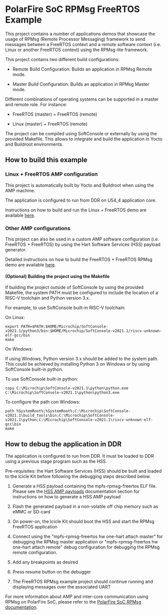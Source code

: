 # PolarFire SoC RPMsg FreeRTOS Example

This project contains a number of applications demos that showcase the usage of RPMsg (Remote Processor Messaging) framework to send messages between a FreeRTOS context and a remote software context (i.e. Linux or another FreeRTOS context) using the RPMsg-lite framework.

This project contains two different build configurations:

- Remote Build Configuration: Builds an application in RPMsg Remote mode.

- Master Build Configuration: Builds an application in RPMsg Master mode.

Different combinations of operating systems can be supported in a master and remote role. For instance:

- FreeRTOS (master) + FreeRTOS (remote)

- Linux (master) + FreeRTOS (remote)

The project can be compiled using SoftConsole or externally by using the provided Makefile.
This allows to integrate and build the application in Yocto and Buildroot environments.

## How to build this example
### Linux + FreeRTOS AMP configuration

This project is automatically built by Yocto and Buildroot when using the AMP machine. 

The application is configured to run from DDR on U54_4 application core.

Instructions on how to build and run the Linux + FreeRTOS demo are available [here](https://github.com/polarfire-soc/polarfire-soc-documentation/tree/master/asymmetric-multiprocessing/amp.md).

### Other AMP configurations

This project can also be used in a custom AMP software configuration (i.e. FreeRTOS + FreeRTOS) by using the Hart Software Services (HSS) payload generator.

Detailed instructions on how to build the FreeRTOS + FreeRTOS RPMsg demo are available [here](https://github.com/polarfire-soc/polarfire-soc-documentation/blob/master/asymmetric-multiprocessing/rpmsg.md#rpmsg-rtos-intro).

#### (Optional) Building the project using the Makefile<a name="makefile-build"></a>

If building the project outside of SoftConsole by using the provided Makefile, the system PATH must be configured to include the location of a RISC-V toolchain and Python version 3.x.

For example, to use SoftConsole built-in RISC-V toolchain:

On Linux:
```
export PATH=$PATH:$HOME/Microchip/SoftConsole-v2021.1/python3/bin:$HOME/Microchip/SoftConsole-v2021.1/riscv-unknown-elf-gcc/bin
make
```

On Windows:

If using Windows, Python version 3.x should be added to the system path. This could be achieved by installing Python 3 on Windows or by using SoftConsole built-in python.

To use SoftConsole built-in python:
```
copy C:\Microchip\SoftConsole-v2021.1\python\python.exe C:\Microchip\SoftConsole-v2021.1\python\python3.exe
```

To configure the path con Windows:
```
path %SystemRoot%;%SystemRoot%;C:\Microchip\SoftConsole-v2021.1\build_tools\bin;C:\Microchip\SoftConsole-v2021.1\python;C:\Microchip\SoftConsole-v2021.1\riscv-unknown-elf-gcc\bin
make
```
## How to debug the application in DDR

The application is configured to run from DDR. It must be loaded to DDR using a previous stage program such as the HSS.

Pre-requisites: the Hart Software Services (HSS) should be built and loaded to the Icicle Kit before following the debugging steps described below.

1. Generate a HSS payload containing the mpfs-rpmsg-freertos ELF file. Please see the [HSS AMP payloads](https://github.com/polarfire-soc/polarfire-soc-documentation/blob/master/asymmetric-multiprocessing/rpmsg.md#amp-payloads) documentation section for instructions on how to generate a HSS AMP payload

2. Flash the generated payload in a non-volatile off chip memory such as eMMC or SD-card

3. On power-on, the Icicle Kit should boot the HSS and start the RPMsg FreeRTOS application

4. Connect using the "mpfs-rpmsg-freertos hw one-hart attach master" for debugging the RPMsg master application or "mpfs-rpmsg-freertos hw one-hart attach remote" debug configuration for debugging the RPMsg remote configuration.

5. Add any breakpoints as desired

6. Press resume button on the debugger

8. The FreeRTOS RPMsg example project should continue running and displaying messages over the associated UART

For more information about AMP and inter-core communication using RPMsg on PolarFire SoC, please refer to the [PolarFire SoC RPMsg documentation](https://github.com/polarfire-soc/polarfire-soc-documentation/blob/master/asymmetric-multiprocessing/rpmsg.md).

